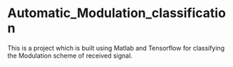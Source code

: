 # Automatic_Modulation_classification
This is a project which is built using Matlab and Tensorflow for classifying the Modulation scheme of received signal.
